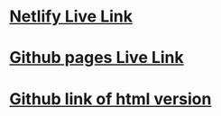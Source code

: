 # [Netlify Live Link](https://stunning-gingersnap-fa880a.netlify.app/)

# [Github pages Live Link](https://gindogg878.github.io/vintageVogue/)

# [Github link of html version](https://github.com/gindogg878/vintageVogue.git)
